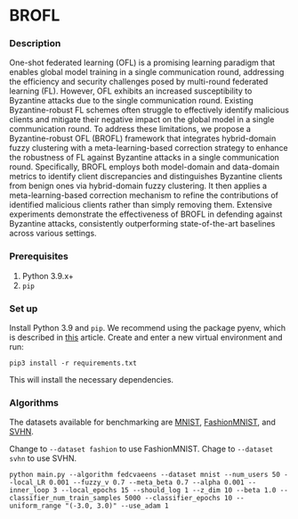 # BROFL

### Description
One-shot federated learning (OFL) is a promising learning paradigm that enables global model training in a single communication round, addressing the efficiency and security challenges posed by multi-round federated learning (FL). However, OFL exhibits an increased susceptibility to Byzantine attacks due to the single communication round. Existing Byzantine-robust FL schemes often struggle to effectively identify malicious clients and mitigate their negative impact on the global model in a single communication round. To address these limitations, we propose a Byzantine-robust OFL (BROFL) framework that integrates hybrid-domain fuzzy clustering with a meta-learning-based correction strategy to enhance the robustness of FL against Byzantine attacks in a single communication round. Specifically, BROFL employs both model-domain and data-domain metrics to identify client discrepancies and distinguishes Byzantine clients from benign ones via hybrid-domain fuzzy clustering. It then applies a meta-learning-based correction mechanism to refine the contributions of identified malicious clients rather than simply removing them. Extensive experiments demonstrate the effectiveness of BROFL in defending against Byzantine attacks, consistently outperforming state-of-the-art baselines across various settings.
### Prerequisites
1. Python 3.9.x+
2. `pip`

### Set up
Install Python 3.9 and `pip`. We recommend using the package pyenv, which is described in [this](https://realpython.com/intro-to-pyenv/) article.
Create and enter a new virtual environment and run:
```
pip3 install -r requirements.txt
```
This will install the necessary dependencies.

### Algorithms

The datasets available for benchmarking are [MNIST](http://yann.lecun.com/exdb/mnist/), [FashionMNIST](https://github.com/zalandoresearch/fashion-mnist), and [SVHN](http://ufldl.stanford.edu/housenumbers/).

Change to `--dataset fashion` to use FashionMNIST. 
Chage to `--dataset svhn` to use SVHN.

```
python main.py --algorithm fedcvaeens --dataset mnist --num_users 50 --local_LR 0.001 --fuzzy_v 0.7 --meta_beta 0.7 --alpha 0.001 --inner_loop 3 --local_epochs 15 --should_log 1 --z_dim 10 --beta 1.0 --classifier_num_train_samples 5000 --classifier_epochs 10 --uniform_range "(-3.0, 3.0)" --use_adam 1       
```

